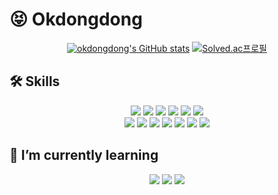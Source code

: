 
# 😝 Okdongdong 
<div align="center"> 

  [![okdongdong's GitHub stats](https://github-readme-stats.vercel.app/api?username=okdongdong&show_icons=true&theme=blueberry&border_radius=10px)](https://github.com/okdongdong/github-readme-stats) 
  [![Solved.ac프로필](http://mazassumnida.wtf/api/v2/generate_badge?boj=jer0618)](https://solved.ac/jer0618)

</div>


## 🛠 Skills

<div align="center"> 

  <img src="https://img.shields.io/badge/Python-3776AB?style=for-the-badge&logo=Python&logoColor=ffffff"/>
  <img src="https://img.shields.io/badge/JAVA-007396?style=for-the-badge&logo=java&logoColor=white">
  <img src="https://img.shields.io/badge/mysql-4479A1?style=for-the-badge&logo=mysql&logoColor=white">
  <img src="https://img.shields.io/badge/javascript-F7DF1E?style=for-the-badge&logo=javascript&logoColor=black">
  <img src="https://img.shields.io/badge/html-E34F26?style=for-the-badge&logo=html5&logoColor=white">
  <img src="https://img.shields.io/badge/css-1572B6?style=for-the-badge&logo=css3&logoColor=white">
  <br/>
  <img src="https://img.shields.io/badge/spring-6DB33F?style=for-the-badge&logo=spring&logoColor=ffffff"/>
  <img src="https://img.shields.io/badge/django-092E20?style=for-the-badge&logo=django&logoColor=ffffff"/>
  <img src="https://img.shields.io/badge/vue.js-4FC08D?style=for-the-badge&logo=vue.js&logoColor=white">
  <img src="https://img.shields.io/badge/bootstrap-7952B3?style=for-the-badge&logo=bootstrap&logoColor=white">
  <img src="https://img.shields.io/badge/Vuetify-1867C0?style=for-the-badge&logo=Vuetify&logoColor=ffffff"/>
  <img src="https://img.shields.io/badge/github-181717?style=for-the-badge&logo=github&logoColor=white">
  <img src="https://img.shields.io/badge/Jira-0052CC?style=for-the-badge&logo=Jira&logoColor=white"/>
  
</div>

## 🌱 I’m currently learning
<div align="center"> 

  <img src="https://img.shields.io/badge/react-61DAFB?style=for-the-badge&logo=react&logoColor=black">
  <img src="https://img.shields.io/badge/redux-764ABC?style=for-the-badge&logo=react&logoColor=ffffff">
  <img src="https://img.shields.io/badge/typescript-3178C6?style=for-the-badge&logo=react&logoColor=ffffff">
   
</div>


<!--
**okdongdong/okdongdong** is a ✨ _special_ ✨ repository because its `README.md` (this file) appears on your GitHub profile.
<img src="https://img.shields.io/badge/{내용}-{배경 색깔}?style=for-the-badge&logo={로고이름}&logoColor={로고 색깔}"/>

Here are some ideas to get you started:

- 🔭 I’m currently working on ...
- 🌱 I’m currently learning ...
- 👯 I’m looking to collaborate on ...
- 🤔 I’m looking for help with ...
- 💬 Ask me about ...
- 📫 How to reach me: ...
- 😄 Pronouns: ...
- ⚡ Fun fact: ...
-->
